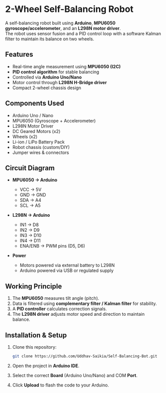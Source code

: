 
# 2-Wheel Self-Balancing Robot

A self-balancing robot built using **Arduino**, **MPU6050 gyroscope/accelerometer**, and an **L298N motor driver**.  
The robot uses sensor fusion and a PID control loop with a software Kalman filter to maintain its balance on two wheels.



## Features
- Real-time angle measurement using **MPU6050 (I2C)**
- **PID control algorithm** for stable balancing
- Controlled via **Arduino Uno/Nano**
- Motor control through **L298N H-Bridge driver**
- Compact 2-wheel chassis design



## Components Used
- Arduino Uno / Nano  
- MPU6050 (Gyroscope + Accelerometer)  
- L298N Motor Driver  
- DC Geared Motors (x2)  
- Wheels (x2)  
- Li-ion / LiPo Battery Pack  
- Robot chassis (custom/DIY)  
- Jumper wires & connectors  



## Circuit Diagram
- **MPU6050 → Arduino**  
  - VCC → 5V  
  - GND → GND  
  - SDA → A4  
  - SCL → A5  

- **L298N → Arduino**  
  - IN1 → D8  
  - IN2 → D9  
  - IN3 → D10  
  - IN4 → D11  
  - ENA/ENB → PWM pins (D5, D6)  

- **Power**  
  - Motors powered via external battery to L298N  
  - Arduino powered via USB or regulated supply  



## Working Principle
1. The **MPU6050** measures tilt angle (pitch).  
2. Data is filtered using **complementary filter / Kalman filter** for stability.  
3. A **PID controller** calculates correction signals.  
4. The **L298N driver** adjusts motor speed and direction to maintain balance.  



## Installation & Setup
1. Clone this repository:  
   ```bash
   git clone https://github.com/Uddhav-Saikia/Self-Balancing-Bot.git
2.   Open the project in **Arduino IDE**.
    
3.  Select the correct **Board** (Arduino Uno/Nano) and COM **Port**.
    
4. Click **Upload** to flash the code to your Arduino.
